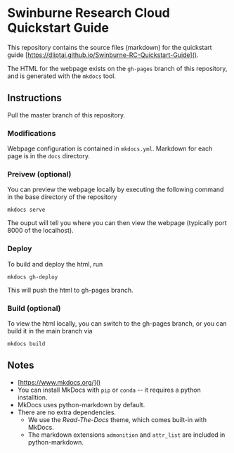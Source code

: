 # Swinburne Research Cloud Quickstart Guide
This repository contains the source files (markdown) for the quickstart guide [https://dliptai.github.io/Swinburne-RC-Quickstart-Guide]().

The HTML for the webpage exists on the `gh-pages` branch of this repository, and is generated with the `mkdocs` tool.

## Instructions
Pull the master branch of this repository.

### Modifications
Webpage configuration is contained in `mkdocs.yml`.
Markdown for each page is in the `docs` directory.

### Preivew (optional)
You can preview the webpage locally by executing the following command in the base directory of the repository
```
mkdocs serve
```
The ouput will tell you where you can then view the webpage (typically port 8000 of the localhost).

### Deploy
To build and deploy the html, run
```
mkdocs gh-deploy
```
This will push the html to gh-pages branch.

### Build (optional)
To view the html locally, you can switch to the gh-pages branch, or you can build it in the main branch via
```
mkdocs build
```

## Notes
- [https://www.mkdocs.org/]()
- You can install MkDocs with `pip` or `conda` -- it requires a python installtion.
- MkDocs uses python-markdown by default.
- There are no extra dependencies.
  - We use the *Read-The-Docs* theme, which comes built-in with MkDocs.
  - The markdown extensions `admonition` and `attr_list` are included in python-markdown.

